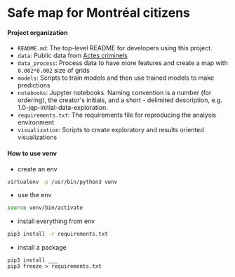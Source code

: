 
# Safe map for Montréal citizens
#### Project organization
- `README.md`: The top-level README for developers using this project.
- `data`: Public data from [Actes criminels](https://donnees.montreal.ca/ville-de-montreal/actes-criminels)
- `data_process`: Process data to have more features and create a map with `0.002*0.002` size of grids    
- `models`: Scripts to train models and then use trained models to make predictions 
- `notebooks`: Jupyter notebooks. Naming convention is a number (for ordering), the creator's initials, and a short - delimited description, e.g. 1.0-jqp-initial-data-exploration.
- `requirements.txt`: The requirements file for reproducing the analysis environment
- `visualization`: Scripts to create exploratory and results oriented visualizations

#### How to use venv

- create an env
```bash
virtualenv -p /usr/bin/python3 venv
```

- use the env
```bash
source venv/bin/activate
```

- install everything from env
```bash
pip3 install -r requirements.txt
```

- install a package
```
pip3 install ___
pip3 freeze > requirements.txt
```

